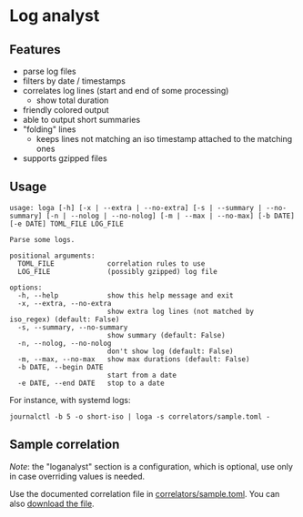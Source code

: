 # Log analyst

## Features

- parse log files
- filters by date / timestamps
- correlates log lines (start and end of some processing)
   - show total duration
- friendly colored output
- able to output short summaries
- "folding" lines
   - keeps lines not matching an iso timestamp attached to the matching ones
- supports gzipped files

## Usage

```
usage: loga [-h] [-x | --extra | --no-extra] [-s | --summary | --no-summary] [-n | --nolog | --no-nolog] [-m | --max | --no-max] [-b DATE] [-e DATE] TOML_FILE LOG_FILE

Parse some logs.

positional arguments:
  TOML_FILE             correlation rules to use
  LOG_FILE              (possibly gzipped) log file

options:
  -h, --help            show this help message and exit
  -x, --extra, --no-extra
                        show extra log lines (not matched by iso_regex) (default: False)
  -s, --summary, --no-summary
                        show summary (default: False)
  -n, --nolog, --no-nolog
                        don't show log (default: False)
  -m, --max, --no-max   show max durations (default: False)
  -b DATE, --begin DATE
                        start from a date
  -e DATE, --end DATE   stop to a date
```

For instance, with systemd logs:

```
journalctl -b 5 -o short-iso | loga -s correlators/sample.toml -
```

## Sample correlation


*Note*: the "loganalyst" section is a configuration, which is optional, use only in case overriding values is needed.

Use the documented correlation file in [correlators/sample.toml](https://github.com/fdev31/loganalyst/blob/main/correlators/sample.toml). You can also [download the file](https://raw.githubusercontent.com/fdev31/loganalyst/main/correlators/sample.toml).
